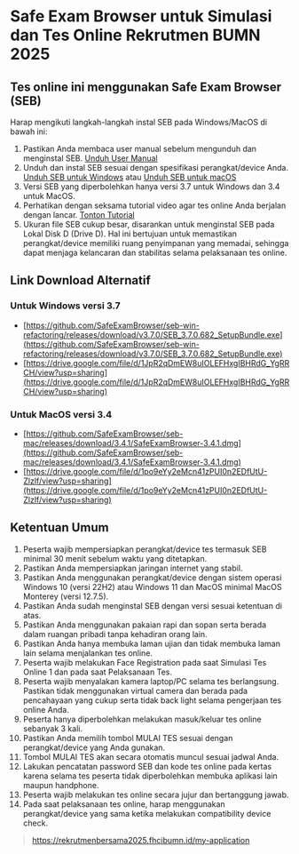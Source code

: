 # Safe Exam Browser untuk Simulasi dan Tes Online Rekrutmen BUMN 2025

## Tes online ini menggunakan Safe Exam Browser (SEB)

Harap mengikuti langkah-langkah instal SEB pada Windows/MacOS di bawah ini:

1. Pastikan Anda membaca user manual sebelum mengunduh dan menginstal SEB. [Unduh User Manual](https://storage.googleapis.com/rbb_wr_files/assets/default/Tutorial%20Instalasi%20SEB.pdf)
2. Unduh dan instal SEB sesuai dengan spesifikasi perangkat/device Anda. [Unduh SEB untuk Windows](https://sourceforge.net/projects/seb/files/seb/SEB_3.7.0/SEB_3.7.0.682_SetupBundle.exe/download) atau [Unduh SEB untuk macOS](https://sourceforge.net/projects/seb/files/seb-macosx/seb_macos_3.4/SafeExamBrowser-3.4.dmg/download)
3. Versi SEB yang diperbolehkan hanya versi 3.7 untuk Windows dan 3.4 untuk MacOS.
4. Perhatikan dengan seksama tutorial video agar tes online Anda berjalan dengan lancar. [Tonton Tutorial](https://www.youtube.com/watch?v=IQ1aAGPypdk)
5. Ukuran file SEB cukup besar, disarankan untuk menginstal SEB pada Lokal Disk D (Drive D). Hal ini bertujuan untuk memastikan perangkat/device memiliki ruang penyimpanan yang memadai, sehingga dapat menjaga kelancaran dan stabilitas selama pelaksanaan tes online.

## Link Download Alternatif
### Untuk Windows versi 3.7
- [https://github.com/SafeExamBrowser/seb-win-refactoring/releases/download/v3.7.0/SEB_3.7.0.682_SetupBundle.exe](https://github.com/SafeExamBrowser/seb-win-refactoring/releases/download/v3.7.0/SEB_3.7.0.682_SetupBundle.exe)
- [https://drive.google.com/file/d/1JpR2qDmEW8uIOLEFHxgIBHRdG_YgRRCH/view?usp=sharing](https://drive.google.com/file/d/1JpR2qDmEW8uIOLEFHxgIBHRdG_YgRRCH/view?usp=sharing)
### Untuk MacOS versi 3.4
- [https://github.com/SafeExamBrowser/seb-mac/releases/download/3.4.1/SafeExamBrowser-3.4.1.dmg](https://github.com/SafeExamBrowser/seb-mac/releases/download/3.4.1/SafeExamBrowser-3.4.1.dmg)
- [https://drive.google.com/file/d/1po9eYy2eMcn41zPUI0n2EDfUtU-Zlzlf/view?usp=sharing](https://drive.google.com/file/d/1po9eYy2eMcn41zPUI0n2EDfUtU-Zlzlf/view?usp=sharing)

## Ketentuan Umum

1. Peserta wajib mempersiapkan perangkat/device tes termasuk SEB minimal 30 menit sebelum waktu yang ditetapkan.
2. Pastikan Anda mempersiapkan jaringan internet yang stabil.
3. Pastikan Anda menggunakan perangkat/device dengan sistem operasi Windows 10 (versi 22H2) atau Windows 11 dan MacOS minimal MacOS Monterey (versi 12.7.5).
4. Pastikan Anda sudah menginstal SEB dengan versi sesuai ketentuan di atas.
5. Pastikan Anda menggunakan pakaian rapi dan sopan serta berada dalam ruangan pribadi tanpa kehadiran orang lain.
6. Pastikan Anda hanya membuka laman ujian dan tidak membuka laman lain selama menjalankan tes online.
7. Peserta wajib melakukan Face Registration pada saat Simulasi Tes Online 1 dan pada saat Pelaksanaan Tes.
8. Peserta wajib menyalakan kamera laptop/PC selama tes berlangsung. Pastikan tidak menggunakan virtual camera dan berada pada pencahayaan yang cukup serta tidak back light selama pengerjaan tes online Anda.
9. Peserta hanya diperbolehkan melakukan masuk/keluar tes online sebanyak 3 kali.
10. Pastikan Anda memilih tombol MULAI TES sesuai dengan perangkat/device yang Anda gunakan.
11. Tombol MULAI TES akan secara otomatis muncul sesuai jadwal Anda.
12. Lakukan pencatatan password SEB dan kode tes online pada kertas karena selama tes peserta tidak diperbolehkan membuka aplikasi lain maupun handphone.
13. Peserta wajib melakukan tes online secara jujur dan bertanggung jawab.
14. Pada saat pelaksanaan tes online, harap menggunakan perangkat/device yang sama ketika melakukan compatibility device check.

> https://rekrutmenbersama2025.fhcibumn.id/my-application

